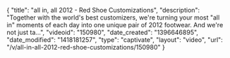 {
    "title": "all in, all 2012 - Red Shoe Customizations",
    "description": "Together with the world's best customizers, we're turning your most \"all in\" moments of each day into one unique pair of 2012 footwear. And we're not just ta...",
    "videoid": "150980",
    "date_created": "1396646895",
    "date_modified": "1418181257",
    "type": "captivate",
    "layout": "video",
    "url": "\/v\/all-in-all-2012-red-shoe-customizations\/150980"
}